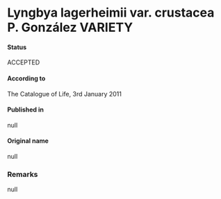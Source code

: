 # Lyngbya lagerheimii var. crustacea P. González VARIETY

#### Status
ACCEPTED

#### According to
The Catalogue of Life, 3rd January 2011

#### Published in
null

#### Original name
null

### Remarks
null